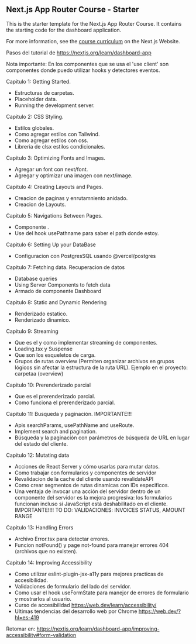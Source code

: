 ## Next.js App Router Course - Starter

This is the starter template for the Next.js App Router Course. It contains the starting code for the dashboard application.

For more information, see the [course curriculum](https://nextjs.org/learn) on the Next.js Website.

Pasos del tutorial de https://nextjs.org/learn/dashboard-app

Nota importante: En los componentes que se usa el 'use client' son componentes donde puedo utilizar hooks y detectores eventos.

Capitulo 1: Getting Started.
  - Estructuras de carpetas.
  - Placeholder data.
  - Running the development server.

Capitulo 2: CSS Styling.
  - Estilos globales.
  - Como agregar estilos con Tailwind.
  - Como agregar estilos con css.
  - Libreria de clsx estilos condicionales.

Capitulo 3: Optimizing Fonts and Images.
  - Agregar un font con next/font.
  - Agregar y optimizar una imagen con next/image.
  
Capitulo 4: Creating Layouts and Pages.
  - Creacion de paginas y enrutamniento anidado.
  - Creacion de Layouts.

Capitulo 5: Navigations Between Pages.
  - Componente <Link>.
  - Use del hook usePathname para saber el path donde estoy.

Capitulo 6: Setting Up your DataBase
  - Configuracion con PostgresSQL usando @vercel/postgres

Capitulo 7: Fetching data. Recuperacion de datos
  - Database queries
  - Using Server Components to fetch data
  - Armado de componente Dashboard

Capitulo 8: Static and Dynamic Rendering
  - Renderizado estatico.
  - Renderizado dinamico.

Capitulo 9: Streaming
  - Que es el y como implementar streaming de componentes.
  - Loading.tsx y Suspense
  - Que son los esqueletos de carga.
  - Grupos de rutas overview (Permiten organizar archivos en grupos lógicos sin afectar la estructura de la ruta URL).
    Ejemplo en el proyecto: carpetaa (overview)

Capitulo 10: Prerenderizado parcial
  - Que es el prerenderizado parcial.
  - Como funciona el prerenderizado parcial.

Capitulo 11: Busqueda y paginación. IMPORTANTE!!!
  - Apis searchParams, usePathName and useRoute.
  - Implement search and pagination.
  - Búsqueda y la paginación con parámetros de búsqueda de URL en lugar del estado del cliente.

Capitulo 12: Mutating data
  - Acciones de React Server y cómo usarlas para mutar datos.
  - Como trabajar con formularios y componentes de servidor
  - Revalidacion de la cache del cliente usando revalidateAPI
  - Como crear segmentos de rutas dinamicas con IDs especificos.
  - Una ventaja de invocar una acción del servidor dentro de un componente del servidor es la mejora progresiva: los formularios funcionan incluso si
    JavaScript está deshabilitado en el cliente. IMPORTANTE!!!!
    TO DO: VALIDACIONES: INVOICES STATUS, AMOUNT RANGE

Capitulo 13: Handling Errors
  - Archivo Error.tsx para detectar errores.
  - Funcion notFound() y page not-found para manejar errores 404 (archivos que no existen).

Capitulo 14: Improving Accessibility
  - Como utilizar eslint-plugin-jsx-a11y para mejores practicas de accesibilidad.
  - Validaciones de formulario del lado del servidor.
  - Como usar  el hook useFormState para manejor de errores de formulario y mostrarlos al usuario.
  - Curso de accesibilidad https://web.dev/learn/accessibility/
  - Ultimas tendencias del desarrollo web por Chrome https://web.dev/?hl=es-419

  Retomar en: https://nextjs.org/learn/dashboard-app/improving-accessibility#form-validation



